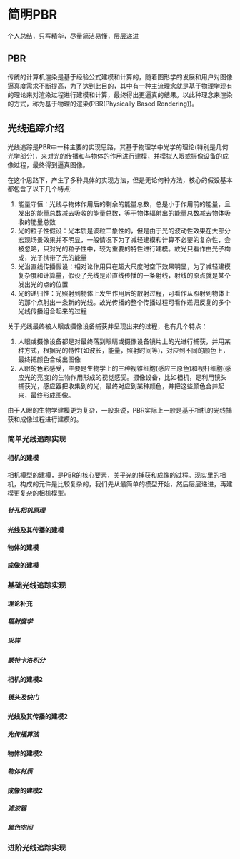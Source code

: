 # 简明PBR

个人总结，只写精华，尽量简洁易懂，层层递进

## PBR

传统的计算机渲染是基于经验公式建模和计算的，随着图形学的发展和用户对图像逼真度需求不断提高，为了达到此目的，其中有一种主流理念就是基于物理学现有的理论来对渲染过程进行建模和计算，最终得出更逼真的结果。以此种理念来渲染的方式，称为基于物理的渲染(PBR(Physically Based Rendering))。

## 光线追踪介绍

光线追踪是PBR中一种主要的实现思路，其基于物理学中光学的理论(特别是几何光学部分)，来对光的传播和与物体的作用进行建模，并模拟人眼或摄像设备的成像过程，最终得到逼真图像。

在这个思路下，产生了多种具体的实现方法，但是无论何种方法，核心的假设基本都包含了以下几个特点:

1. 能量守恒：光线与物体作用后的剩余的能量总数，总是小于作用前的能量，且发出的能量总数减去吸收的能量总数，等于物体辐射出的能量总数减去物体吸收的能量总数
2. 光的粒子性假设：光本质是波粒二象性的，但是由于光的波动性效果在大部分宏观场景效果并不明显，一般情况下为了减轻建模和计算不必要的复杂性，会被忽略，只对光的粒子性中，较为重要的特性进行建模。故光只看作由光子构成，光子携带了光的能量
3. 光沿直线传播假设：相对论作用只在超大尺度时空下效果明显，为了减轻建模复杂度和计算量，假设了光线是沿直线传播的一条射线，射线的原点就是某个发出光的点的位置
4. 光的递归性：光照射到物体上发生作用后的散射过程，可看作从照射到物体上的那个点射出一条新的光线。故光传播的整个传播过程可看作递归反复的多个光线传播组合起来的过程

关于光线最终被人眼或摄像设备捕获并呈现出来的过程，也有几个特点：

1. 人眼或摄像设备都是对最终落到眼睛或摄像设备镜片上的光进行捕获，并用某种方式，根据光的特性(如波长，能量，照射时间等)，对应到不同的颜色上，最终把颜色合成出图像
2. 人眼的色彩感受，主要是生物学上的三种视锥细胞(感应三原色)和视杆细胞(感应光的亮度)的生物作用形成的视觉感受。摄像设备，比如相机，是利用镜头捕获光，感应器把收集到的光，最终对应到某种颜色，并把这些颜色合并起来，最终形成图像。

由于人眼的生物学建模更为复杂，一般来说，PBR实际上一般是基于相机的光线捕获和成像过程进行建模的。

### 简单光线追踪实现

#### 相机的建模

相机模型的建模，是PBR的核心要素，关乎光的捕获和成像的过程。现实里的相机，构成的元件是比较复杂的，我们先从最简单的模型开始，然后层层递进，再建模更复杂的相机模型。

##### 针孔相机原理

#### 光线及其传播的建模

#### 物体的建模

#### 成像的建模

### 基础光线追踪实现

#### 理论补充

##### 辐射度学

##### 采样

##### 蒙特卡洛积分

#### 相机的建模2

##### 镜头及快门

#### 光线及其传播的建模2

##### 光传播算法

#### 物体的建模2

##### 物体材质

#### 成像的建模2

##### 滤波器

##### 颜色空间

### 进阶光线追踪实现